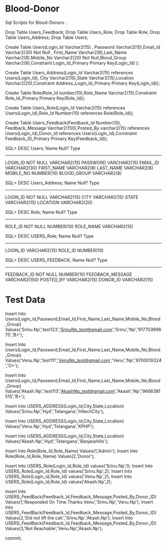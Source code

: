 # Blood-Donor

Sql Scripts for Blood-Donors :

Drop Table Users_Feedback;
Drop Table Users_Role;
Drop Table Role;
Drop Table Users_Address;
Drop Table Users;

Create Table Users(Login_Id Varchar2(15) , Password Varchar2(15),Email_Id Varchar2(30) Not Null , First_Name Varchar2(8),Last_Name Varchar2(8),Mobile_No Varchar2(20) Not Null,Blood_Group Varchar2(8),Constraint Login_Id_Primary Primary Key(Login_Id) );

Create Table Users_Address(Login_Id Varchar2(15) references Users(Login_Id), City Varchar2(15),State Varchar2(15),Location Varchar2(20),Constraint Address_Login_Id_Primary Primary Key(Login_Id));

Create Table Role(Role_Id number(10),Role_Name Varchar2(15),Constraint Role_Id_Primary Primary Key(Role_Id));

Create Table Users_Role(Login_Id Varchar2(15) references Users(Login_Id),Role_Id Number(10) references Role(Role_Id));

Create Table Users_Feedback(Feedback_Id Number(10), Feedback_Message Varchar2(150),Posted_By varchar2(15) references Users(Login_Id),Donor_Id references Users(Login_Id),Constraint Feedback_ID_Primary Primary Key(Feedback_Id));


SQL> DESC Users;
 Name					   Null?    Type
 ----------------------------------------- -------- ----------------------------
 LOGIN_ID				   NOT NULL VARCHAR2(15)
 PASSWORD					    VARCHAR2(15)
 EMAIL_ID					    VARCHAR2(30)
 FIRST_NAME					    VARCHAR2(8)
 LAST_NAME					    VARCHAR2(8)
 MOBILE_NO					    NUMBER(10)
 BLOOD_GROUP					    VARCHAR2(8)

SQL> DESC Users_Address;
 Name					   Null?    Type
 ----------------------------------------- -------- ----------------------------
 LOGIN_ID				   NOT NULL VARCHAR2(15)
 CITY						    VARCHAR2(15)
 STATE						    VARCHAR2(15)
 LOCATION					    VARCHAR2(20)

SQL> DESC Role;
 Name					   Null?    Type
 ----------------------------------------- -------- ----------------------------
 ROLE_ID				   NOT NULL NUMBER(10)
 ROLE_NAME					    VARCHAR2(15)

SQL> DESC USERS_Role;
 Name					   Null?    Type
 ----------------------------------------- -------- ----------------------------
 LOGIN_ID					    VARCHAR2(15)
 ROLE_ID					    NUMBER(10)

SQL> DESC USERS_FEEDBACK;
 Name					   Null?    Type
 ----------------------------------------- -------- ----------------------------
 FEEDBACK_ID				   NOT NULL NUMBER(10)
 FEEDBACK_MESSAGE				    VARCHAR2(150)
 POSTED_BY					    VARCHAR2(15)
 DONOR_ID					    VARCHAR2(15)



# Test Data

Insert Into Users(Login_Id,Password,Email_Id,First_Name,Last_Name,Mobile_No,Blood_Group) Values('Srinu.Np','test123','SrinuNp_test@gmail.com','Srinu','Np','91770399675','B+');

Insert Into Users(Login_Id,Password,Email_Id,First_Name,Last_Name,Mobile_No,Blood_Group) Values('Venu.Np','test111','VenuNp_test@gmail.com','Venu','Np','9700019324','O+');

Insert Into Users(Login_Id,Password,Email_Id,First_Name,Last_Name,Mobile_No,Blood_Group) Values('Akash.Np','test113','AkashNp_test@gmail.com','Akash','Np','9666381515','B+');

Insert Into USERS_ADDRESS(Login_Id,City,State,Location) Values('Srinu.Np','Hyd','Telangana','HitechCity');

Insert Into USERS_ADDRESS(Login_Id,City,State,Location) Values('Venu.Np','Hyd','Telangana','KPHP');

Insert Into USERS_ADDRESS(Login_Id,City,State,Location) Values('Akash.Np','Hyd','Telangana','BanjaraHills');

Insert Into Role(Role_Id,Role_Name) Values(1,'Admin');
Insert Into Role(Role_Id,Role_Name) Values(2,'Donor');

Insert Into USERS_Role(Login_Id,Role_Id) values('Srinu.Np',1);
Insert Into USERS_Role(Login_Id,Role_Id) values('Srinu.Np',2);
Insert Into USERS_Role(Login_Id,Role_Id) values('Venu.Np',2);
Insert Into USERS_Role(Login_Id,Role_Id) values('Akash.Np',2);

Insert Into USERS_FeedBack(Feedback_Id,Feedback_Message,Posted_By,Donor_ID) Values(1,'Responded On Time.Thanks Venu','Srinu.Np','Venu.Np');
Insert Into USERS_FeedBack(Feedback_Id,Feedback_Message,Posted_By,Donor_ID) Values(2,'Did not lift the call.','Srinu.Np','Akash.Np');
Insert Into USERS_FeedBack(Feedback_Id,Feedback_Message,Posted_By,Donor_ID) Values(3,'Not Reachable','Venu.Np','Akash.Np');

commit;







